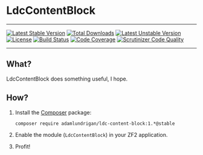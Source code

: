 LdcContentBlock
=============

---
[![Latest Stable Version](https://poser.pugx.org/adamlundrigan/ldc-content-block/v/stable.svg)](https://packagist.org/packages/adamlundrigan/ldc-content-block) [![Total Downloads](https://poser.pugx.org/adamlundrigan/ldc-content-block/downloads.svg)](https://packagist.org/packages/adamlundrigan/ldc-content-block) [![Latest Unstable Version](https://poser.pugx.org/adamlundrigan/ldc-content-block/v/unstable.svg)](https://packagist.org/packages/adamlundrigan/ldc-content-block) [![License](https://poser.pugx.org/adamlundrigan/ldc-content-block/license.svg)](https://packagist.org/packages/adamlundrigan/ldc-content-block)
[![Build Status](https://travis-ci.org/adamlundrigan/LdcContentBlock.svg?branch=master)](https://travis-ci.org/adamlundrigan/LdcContentBlock)
[![Code Coverage](https://scrutinizer-ci.com/g/adamlundrigan/LdcContentBlock/badges/coverage.png?b=master)](https://scrutinizer-ci.com/g/adamlundrigan/LdcContentBlock/?branch=master)
[![Scrutinizer Code Quality](https://scrutinizer-ci.com/g/adamlundrigan/LdcContentBlock/badges/quality-score.png?b=master)](https://scrutinizer-ci.com/g/adamlundrigan/LdcContentBlock/?branch=master)

---

## What?


LdcContentBlock does something useful, I hope.

## How?

1. Install the [Composer](https://getcomposer.org/) package:

    ```
    composer require adamlundrigan/ldc-content-block:1.*@stable
    ```

2. Enable the module (`LdcContentBlock`) in your ZF2 application.

3. Profit!
